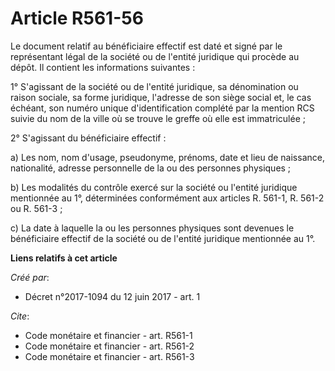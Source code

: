 # Article R561-56

Le document relatif au bénéficiaire effectif est daté et signé par le représentant légal de la société ou de l'entité
juridique qui procède au dépôt. Il contient les informations suivantes :

1° S'agissant de la société ou de l'entité juridique, sa dénomination ou raison sociale, sa forme juridique, l'adresse de son
siège social et, le cas échéant, son numéro unique d'identification complété par la mention RCS suivie du nom de la ville où
se trouve le greffe où elle est immatriculée ;

2° S'agissant du bénéficiaire effectif :

a) Les nom, nom d'usage, pseudonyme, prénoms, date et lieu de naissance, nationalité, adresse personnelle de la ou des
personnes physiques ;

b) Les modalités du contrôle exercé sur la société ou l'entité juridique mentionnée au 1°, déterminées conformément aux
articles R. 561-1, R. 561-2 ou R. 561-3 ;

c) La date à laquelle la ou les personnes physiques sont devenues le bénéficiaire effectif de la société ou de l'entité
juridique mentionnée au 1°.

**Liens relatifs à cet article**

_Créé par_:

  - Décret n°2017-1094 du 12 juin 2017 - art. 1

_Cite_:

  - Code monétaire et financier - art. R561-1
  - Code monétaire et financier - art. R561-2
  - Code monétaire et financier - art. R561-3
